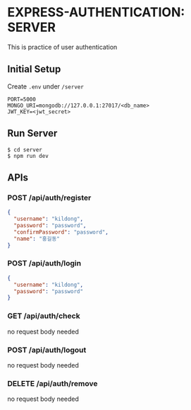 # EXPRESS-AUTHENTICATION: SERVER

This is practice of user authentication

## Initial Setup

Create `.env` under `/server`

```
PORT=5000
MONGO_URI=mongodb://127.0.0.1:27017/<db_name>
JWT_KEY=<jwt_secret>
```

## Run Server

```
$ cd server
$ npm run dev
```

## APIs

### POST /api/auth/register

```json
{
  "username": "kildong",
  "password": "password",
  "confirmPassword": "password",
  "name": "홍길동"
}
```

### POST /api/auth/login

```json
{
  "username": "kildong",
  "password": "password"
}
```

### GET /api/auth/check

no request body needed

### POST /api/auth/logout

no request body needed

### DELETE /api/auth/remove

no request body needed
